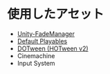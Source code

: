 # 使用したアセット
- [Unity-FadeManager](https://github.com/naichilab/Unity-FadeManager/tree/master)
- [Default Playables](https://assetstore.unity.com/packages/tools/default-playables-95266)
- [DOTween (HOTween v2)](https://assetstore.unity.com/packages/tools/animation/dotween-hotween-v2-27676)
- Cinemachine
- Input System
